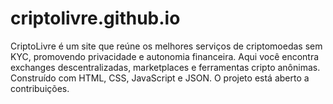 # criptolivre.github.io
CriptoLivre é um site que reúne os melhores serviços de criptomoedas sem KYC, promovendo privacidade e autonomia financeira. Aqui você encontra exchanges descentralizadas, marketplaces e ferramentas cripto anônimas. Construído com HTML, CSS, JavaScript e JSON. O projeto está aberto a contribuições.
